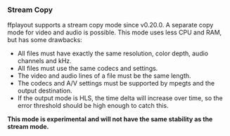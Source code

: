 ### Stream Copy

ffplayout supports a stream copy mode since v0.20.0. A separate copy mode for video and audio is possible. This mode uses less CPU and RAM, but has some drawbacks:

- All files must have exactly the same resolution, color depth, audio channels and kHz.
- All files must use the same codecs and settings.
- The video and audio lines of a file must be the same length.
- The codecs and A/V settings must be supported by mpegts and the output destination.
- If the output mode is HLS, the time delta will increase over time, so the error threshold should be high enough to catch this.

**This mode is experimental and will not have the same stability as the stream mode.**
